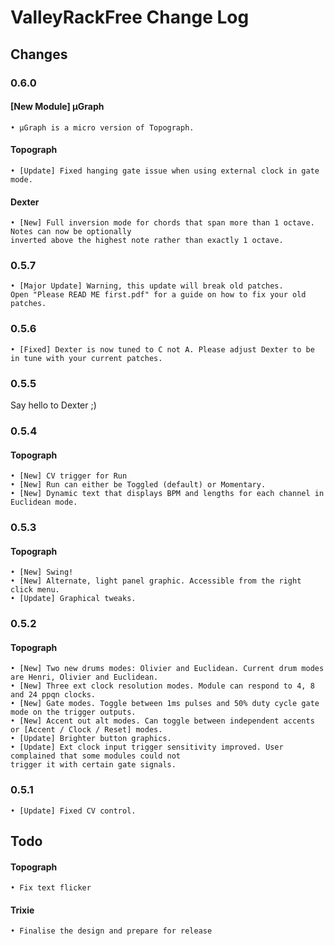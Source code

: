 # ValleyRackFree Change Log

## Changes

### 0.6.0

#### [New Module] µGraph
    • µGraph is a micro version of Topograph.

#### Topograph
    • [Update] Fixed hanging gate issue when using external clock in gate mode.

#### Dexter
    • [New] Full inversion mode for chords that span more than 1 octave. Notes can now be optionally
    inverted above the highest note rather than exactly 1 octave.

### 0.5.7

	• [Major Update] Warning, this update will break old patches.
	Open "Please READ ME first.pdf" for a guide on how to fix your old patches.

### 0.5.6
    • [Fixed] Dexter is now tuned to C not A. Please adjust Dexter to be in tune with your current patches.

### 0.5.5

Say hello to Dexter ;)

### 0.5.4

#### Topograph
    • [New] CV trigger for Run
    • [New] Run can either be Toggled (default) or Momentary.
    • [New] Dynamic text that displays BPM and lengths for each channel in Euclidean mode.

### 0.5.3

#### Topograph
    • [New] Swing!
    • [New] Alternate, light panel graphic. Accessible from the right click menu.
    • [Update] Graphical tweaks.

### 0.5.2

#### Topograph
    • [New] Two new drums modes: Olivier and Euclidean. Current drum modes are Henri, Olivier and Euclidean.
    • [New] Three ext clock resolution modes. Module can respond to 4, 8 and 24 ppqn clocks.
    • [New] Gate modes. Toggle between 1ms pulses and 50% duty cycle gate mode on the trigger outputs.
    • [New] Accent out alt modes. Can toggle between independent accents or [Accent / Clock / Reset] modes.
    • [Update] Brighter button graphics.
    • [Update] Ext clock input trigger sensitivity improved. User complained that some modules could not
    trigger it with certain gate signals.

### 0.5.1
    • [Update] Fixed CV control.

## Todo

#### Topograph
    • Fix text flicker
#### Trixie
    • Finalise the design and prepare for release
